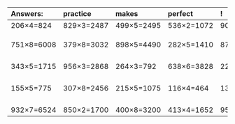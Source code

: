 | Answers: | practice | makes | perfect | ! |
| :--- | :--- | :--- | :--- | :--- |
| 206×4=824 | 829×3=2487 | 499×5=2495 | 536×2=1072 | 907×2=1814 | 
|   |   |   |   |   | 
|   |   |   |   |   | 
|   |   |   |   |   | 
| 751×8=6008 | 379×8=3032 | 898×5=4490 | 282×5=1410 | 872×8=6976 | 
|   |   |   |   |   | 
|   |   |   |   |   | 
|   |   |   |   |   | 
|   |   |   |   |   | 
| 343×5=1715 | 956×3=2868 | 264×3=792 | 638×6=3828 | 222×3=666 | 
|   |   |   |   |   | 
|   |   |   |   |   | 
|   |   |   |   |   | 
|   |   |   |   |   | 
| 155×5=775 | 307×8=2456 | 215×5=1075 | 116×4=464 | 138×2=276 | 
|   |   |   |   |   | 
|   |   |   |   |   | 
|   |   |   |   |   | 
|   |   |   |   |   | 
| 932×7=6524 | 850×2=1700 | 400×8=3200 | 413×4=1652 | 958×8=7664 | 
